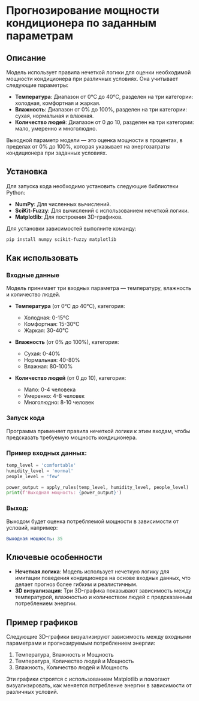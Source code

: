 # Прогнозирование мощности кондиционера по заданным параметрам

## Описание

Модель использует правила нечеткой логики для оценки необходимой мощности кондиционера при различных условиях. Она учитывает следующие параметры:

- **Температура**: Диапазон от 0°C до 40°C, разделен на три категории: холодная, комфортная и жаркая.
- **Влажность**: Диапазон от 0% до 100%, разделен на три категории: сухая, нормальная и влажная.
- **Количество людей**: Диапазон от 0 до 10, разделен на три категории: мало, умеренно и многолюдно.

Выходной параметр модели — это оценка мощности в процентах, в пределах от 0% до 100%, которая указывает на энергозатраты кондиционера при заданных условиях.

## Установка

Для запуска кода необходимо установить следующие библиотеки Python:

- **NumPy**: Для численных вычислений.
- **SciKit-Fuzzy**: Для вычислений с использованием нечеткой логики.
- **Matplotlib**: Для построения 3D-графиков.

Для установки зависимостей выполните команду:

```bash
pip install numpy scikit-fuzzy matplotlib
```

## Как использовать

### Входные данные
Модель принимает три входных параметра — температуру, влажность и количество людей.

- **Температура** (от 0°C до 40°C), категория:
  - Холодная: 0-15°C
  - Комфортная: 15-30°C
  - Жаркая: 30-40°C

- **Влажность** (от 0% до 100%), категория:
  - Сухая: 0-40%
  - Нормальная: 40-80%
  - Влажная: 80-100%

- **Количество людей** (от 0 до 10), категория:
  - Мало: 0-4 человека
  - Умеренно: 4-8 человек
  - Многолюдно: 8-10 человек

### Запуск кода
Программа применяет правила нечеткой логики к этим входам, чтобы предсказать требуемую мощность кондиционера.

### Пример входных данных:
```python
temp_level = 'comfortable'
humidity_level = 'normal'
people_level = 'few'

power_output = apply_rules(temp_level, humidity_level, people_level)
print(f'Выходная мощность: {power_output}')
```

### Выход:
Выходом будет оценка потребляемой мощности в зависимости от условий, например:

```yaml
Выходная мощность: 35
```

## Ключевые особенности

- **Нечеткая логика**: Модель использует нечеткую логику для имитации поведения кондиционера на основе входных данных, что делает прогноз более гибким и реалистичным.
- **3D визуализация**: Три 3D-графика показывают зависимость между температурой, влажностью и количеством людей с предсказанным потреблением энергии.

## Пример графиков

Следующие 3D-графики визуализируют зависимость между входными параметрами и прогнозируемым потреблением энергии:

1. Температура, Влажность и Мощность
2. Температура, Количество людей и Мощность
3. Влажность, Количество людей и Мощность

Эти графики строятся с использованием Matplotlib и помогают визуализировать, как меняется потребление энергии в зависимости от различных условий.

